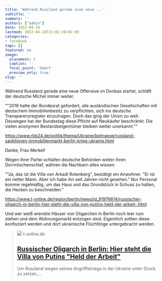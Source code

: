 ```yaml
---
title: 'Während Russland gerade eine neue ...'
subtitle: ''
summary: ''
authors: ["admin"]
date: 2022-04-18
lastmod: 2022-04-18T23:02:26+02:00
categories:
- facebook
tags: []
featured: no
image:
  placement: 1
  caption: ''
  focal_point: 'Smart'
  preview_only: true
slug: ''
---
```

Während Russland gerade eine neue Offensive im Donbas startet, schläft der deutsche Michel immer weiter.

""2019 hatte der Bundesrat gefordert, alle ausländischen Gesellschaften mit deutschem Immobilienbesitz zu verpflichten, sich ins deutsche Transparenzregister einzutragen. Doch das ging der Union zu weit. Deswegen hat der Bundestag diese Pflicht auf Neukäufer beschränkt. Die vielen anonymen Bestandseigentümer bleiben weiter unerkannt.""

https://www.rbb24.de/politik/thema/Ukraine/beitraege/russland-sanktionen-immobilienmarkt-berlin-krieg-ukraine.html

Danke, Frau Merkel!

Wegen ihrer Partei schlafen deutsche Behörden weiter ihren Dornröschenschlaf, währen die Nachbarn alles wissen:

""Ja, das ist die Villa von Arkadi Rotenberg", bestätigt ein Anwohner. "Er ist ein netter Mann. Aber ich habe ihn seit Jahren nicht gesehen." Nur Personal komme regelmäßig, um das Haus und das Grundstück in Schuss zu halten, die Hecken zu beschneiden."

https://www.t-online.de/region/berlin/news/id_91976614/russischer-oligarch-in-berlin-hier-steht-die-villa-von-putins-held-der-arbeit-.html

Und wer weiß wieviele Häuser von Oligarchen in Berlin noch leer rum stehen und dem Wohnungsmarkt entzogen sind. Eigentlich sollten diese konfisziert werden und dort ukrainische Flüchtlinge untergebracht werden.
> [![](https://images.t-online.de/2022/04/91978046v3/0x0:1920x1080/fit-in/1800x0/eibenhecken-ein-breiter-zaun-kameras-so-will-der-oligarch-rotenberg-seine-villa-in-berlin-schuetzen.jpg)](https://www.t-online.de/region/berlin/news/id_91976614/russischer-oligarch-in-berlin-hier-steht-die-villa-von-putins-held-der-arbeit-.html)
> t-online.de
> ## [Russischer Oligarch in Berlin: Hier steht die Villa von Putins "Held der Arbeit"](https://www.t-online.de/region/berlin/news/id_91976614/russischer-oligarch-in-berlin-hier-steht-die-villa-von-putins-held-der-arbeit-.html)
>
>Um Russland wegen seines Angriffskriegs in der Ukraine unter Druck zu setzen,...

